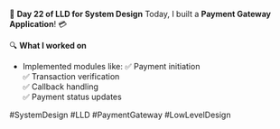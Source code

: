 🚀 **Day 22 of LLD for System Design**
Today, I built a **Payment Gateway Application**! 💳

🔍 **What I worked on**

* Implemented modules like:
  ✅ Payment initiation  
  ✅ Transaction verification  
  ✅ Callback handling  
  ✅ Payment status updates

#SystemDesign #LLD #PaymentGateway #LowLevelDesign
